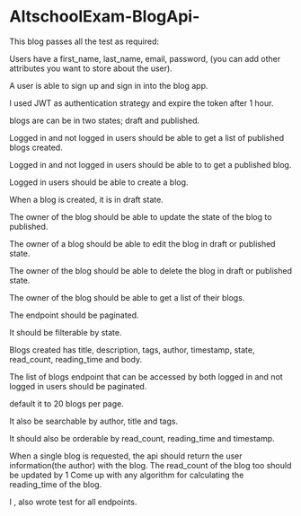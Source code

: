 # AltschoolExam-BlogApi-

This blog passes all the test as required:

Users  have a first_name, last_name, email, password, (you can add other attributes you want to store about the user).

A user is able to sign up and sign in into the blog app.

I used JWT as authentication strategy and expire the token after 1 hour.

blogs are can be in two states; draft and published.

Logged in and not logged in users should be able to get a list of published blogs created.

Logged in and not logged in users should be able to to get a published blog.

Logged in users should be able to create a blog.

When a blog is created, it is in draft state.

The owner of the blog should be able to update the state of the blog to published.

The owner of a blog should be able to edit the blog in draft or published state.

The owner of the blog should be able to delete the blog in draft or published state. 

The owner of the blog should be able to get a list of their blogs. 

The endpoint should be paginated.

It should be filterable by state.

Blogs created has title, description, tags, author, timestamp, state, read_count, reading_time and body.

The list of blogs endpoint that can be accessed by both logged in and not logged in users should be paginated.

default it to 20 blogs per page. 

It also be searchable by author, title and tags.

It should also be orderable by read_count, reading_time and timestamp.

When a single blog is requested, the api should return the user information(the author) with the blog. The read_count of the blog too should be updated by 1
Come up with any algorithm for calculating the reading_time of the blog.

I , also wrote test for all endpoints.
